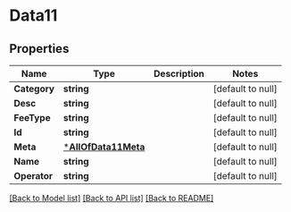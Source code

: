 # Data11

## Properties
Name | Type | Description | Notes
------------ | ------------- | ------------- | -------------
**Category** | **string** |  | [default to null]
**Desc** | **string** |  | [default to null]
**FeeType** | **string** |  | [default to null]
**Id** | **string** |  | [default to null]
**Meta** | [***AllOfData11Meta**](AllOfData11Meta.md) |  | [default to null]
**Name** | **string** |  | [default to null]
**Operator** | **string** |  | [default to null]

[[Back to Model list]](../README.md#documentation-for-models) [[Back to API list]](../README.md#documentation-for-api-endpoints) [[Back to README]](../README.md)

